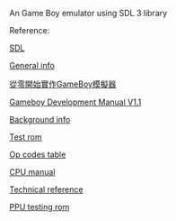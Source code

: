An Game Boy emulator using SDL 3 library


Reference:

[SDL](https://www.libsdl.org/)

[General info](https://gbdev.io/pandocs/)

[從零開始實作GameBoy模擬器](https://zhuanlan.zhihu.com/p/676908347)

[Gameboy Development Manual V1.1](https://archive.org/details/GameBoyProgManVer1.1/mode/2up)

[Background info](https://www.copetti.org/writings/consoles/game-boy/)

[Test rom](https://github.com/retrio/gb-test-roms/tree/master)

[Op codes table](https://www.pastraiser.com/cpu/gameboy/gameboy_opcodes.html)

[CPU manual](http://marc.rawer.de/Gameboy/Docs/GBCPUman.pdf)

[Technical reference](https://gekkio.fi/files/gb-docs/gbctr.pdf)

[PPU testing rom](https://github.com/mattcurrie/dmg-acid2)
